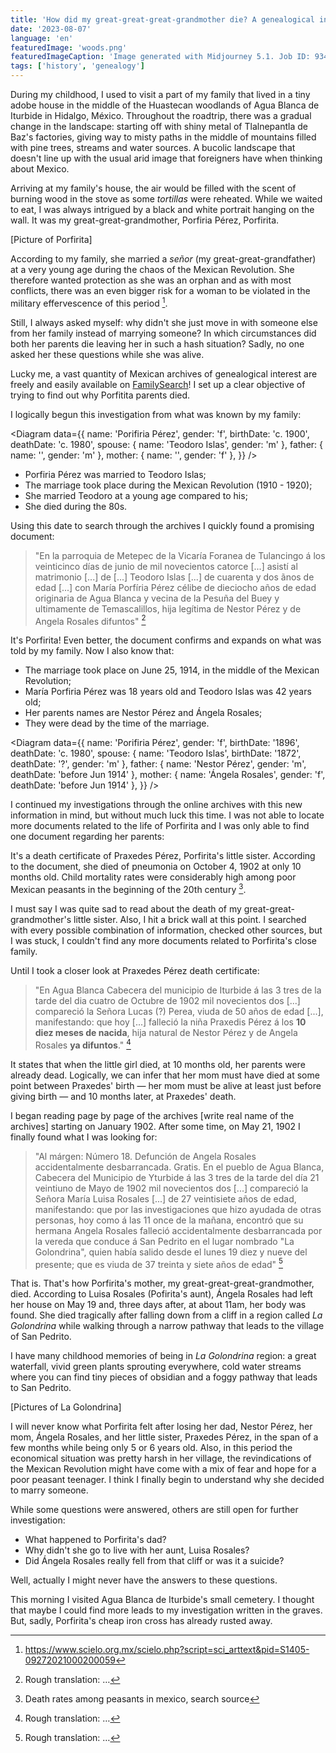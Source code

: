 ```yaml
---
title: 'How did my great-great-great-grandmother die? A genealogical investigation'
date: '2023-08-07'
language: 'en'
featuredImage: 'woods.png'
featuredImageCaption: 'Image generated with Midjourney 5.1. Job ID: 934d284c-7bb8-445a-b96a-87ad265f03b9.'
tags: ['history', 'genealogy']
---
```


<script lang="ts">
  import PostPicture from '$lib/components/post-picture.svelte';
  import Diagram from './diagram.svelte';

  import porfiritaSrc from './teodoro-yslas-y-maria-porfiria-perez-boda2.jpg?w=868;768;414&format=avif;webp;jpg&as=picture';
  import porfiritaSrcOriginal from './teodoro-yslas-y-maria-porfiria-perez-boda2.jpg';
  import praxedesSrc from './praxedis-perez-muerte2.jpg?w=868;768;414&format=avif;webp;jpg&as=picture';
  import praxedesSrcOriginal from './praxedis-perez-muerte2.jpg';
  import angelaSrc from './angela-rosales-muerte2.jpg?w=868;768;414&format=avif;webp;jpg&as=picture';
  import angelaSrcOriginal from './angela-rosales-muerte2.jpg';
</script>

During my childhood, I used to visit a part of my family that lived in a tiny adobe house in the middle of the Huastecan woodlands of Agua Blanca de Iturbide in Hidalgo, México. Throughout the roadtrip, there was a gradual change in the landscape: starting off with shiny metal of Tlalnepantla de Baz's factories, giving way to misty paths in the middle of mountains filled with pine trees, streams and water sources. A bucolic landscape that doesn't line up with the usual arid image that foreigners have when thinking about Mexico.

Arriving at my family's house, the air would be filled with the scent of burning wood in the stove as some _tortillas_ were reheated. While we waited to eat, I was always intrigued by a black and white portrait hanging on the wall. It was my great-great-grandmother, Porfiria Pérez, Porfirita.

[Picture of Porfirita]

According to my family, she married a _señor_ (my great-great-grandfather) at a very young age during the chaos of the Mexican Revolution. She therefore wanted protection as she was an orphan and as with most conflicts, there was an even bigger risk for a woman to be violated in the military effervescence of this period [^1].

Still, I always asked myself: why didn't she just move in with someone else from her family instead of marrying someone? In which circumstances did both her parents die leaving her in such a hash situation? Sadly, no one asked her these questions while she was alive.

Lucky me, a vast quantity of Mexican archives of genealogical interest are freely and easily available on [FamilySearch](https://www.familysearch.org/)! I set up a clear objective of trying to find out why Porfitita parents died.

I logically begun this investigation from what was known by my family:

<Diagram data={{
  name: 'Porifiria Pérez',
  gender: 'f',
  birthDate: 'c. 1900',
  deathDate: 'c. 1980',
  spouse: { name: 'Teodoro Islas', gender: 'm' },
  father: { name: '', gender: 'm' },
  mother: { name: '', gender: 'f' },
}} />

- Porfiria Pérez was married to Teodoro Islas;
- The marriage took place during the Mexican Revolution (1910 - 1920);
- She married Teodoro at a young age compared to his;
- She died during the 80s.

Using this date to search through the archives I quickly found a promising document:

<PostPicture src={porfiritaSrc} width="868;768;414" alt="Porfiria Pérez and Teodoro Islas marriage certificate" original={porfiritaSrcOriginal} />

> "En la parroquia de Metepec de la Vicaría Foranea de Tulancingo á los veinticinco días de junio de mil novecientos catorce [...] asistí al matrimonio [...] de [...] Teodoro Islas [...] de cuarenta y dos ãnos de edad [...] con María Porfíria Pérez célibe de dieciocho años de edad originaria de Agua Blanca y vecina de la Pesuña del Buey y ultimamente de Temascalillos, hija legítima de Nestor Pérez y de Angela Rosales difuntos" [^2]

It's Porfirita! Even better, the document confirms and expands on what was told by my family. Now I also know that:

- The marriage took place on June 25, 1914, in the middle of the Mexican Revolution;
- María Porfiria Pérez was 18 years old and Teodoro Islas was 42 years old;
- Her parents names are Nestor Pérez and Ángela Rosales;
- They were dead by the time of the marriage.

<Diagram data={{
  name: 'Porifiria Pérez',
  gender: 'f',
  birthDate: '1896',
  deathDate: 'c. 1980',
  spouse: { name: 'Teodoro Islas', birthDate: '1872', deathDate: '?', gender: 'm' },
  father: { name: 'Nestor Pérez', gender: 'm', deathDate: 'before Jun 1914' },
  mother: { name: 'Ángela Rosales', gender: 'f', deathDate: 'before Jun 1914' },
}} />

I continued my investigations through the online archives with this new information in mind, but without much luck this time. I was not able to locate more documents related to the life of Porfirita and I was only able to find one document regarding her parents:

<PostPicture src={praxedesSrc} width="868;768;414" alt="Praxedis Pérez death certificate" original={praxedesSrcOriginal} />

It's a death certificate of Praxedes Pérez, Porfirita's little sister. According to the document, she died of pneumonia on October 4, 1902 at only 10 months old. Child mortality rates were considerably high among poor Mexican peasants in the beginning of the 20th century [^3].

I must say I was quite sad to read about the death of my great-great-grandmother's little sister. Also, I hit a brick wall at this point. I searched with every possible combination of information, checked other sources, but I was stuck, I couldn't find any more documents related to Porfirita's close family.

Until I took a closer look at Praxedes Pérez death certificate:

> "En Agua Blanca Cabecera del municipio de Iturbide á las 3 tres de la tarde del dia cuatro de Octubre de 1902 mil novecientos dos [...] compareció la Señora Lucas (?) Perea, viuda de 50 años de edad [...], manifestando: que hoy [...] falleció la niña Praxedis Pérez á los **10 diez meses de nacida**, hija natural de Nestor Pérez y de Angela Rosales **ya difuntos**." [^4]

It states that when the little girl died, at 10 months old, her parents were already dead. Logically, we can infer that her mom must have died at some point between Praxedes' birth — her mom must be alive at least just before giving birth — and 10 months later, at Praxedes' death.

I began reading page by page of the archives [write real name of the archives] starting on January 1902. After some time, on May 21, 1902 I finally found what I was looking for:

<PostPicture src={angelaSrc} width="868;768;414" alt="Ángela Rosales death certificate" original={angelaSrcOriginal} />

> "Al márgen: Número 18. Defunción de Angela Rosales accidentalmente desbarrancada. Gratis. En el pueblo de Agua Blanca, Cabecera del Municipio de Yturbide á las 3 tres de la tarde del día 21 veintiuno de Mayo de 1902 mil novecientos dos [...] compareció la Señora María Luisa Rosales [...] de 27 veintisiete años de edad, manifestando: que por las investigaciones que hizo ayudada de otras personas, hoy como á las 11 once de la mañana, encontró que su hermana Angela Rosales falleció accidentalmente desbarrancada por la vereda que conduce á San Pedrito en el lugar nombrado "La Golondrina", quien había salido desde el lunes 19 diez y nueve del presente; que es viuda de 37 treinta y siete años de edad" [^5]

That is. That's how Porfirita's mother, my great-great-great-grandmother, died. According to Luisa Rosales (Pofirita's aunt), Ángela Rosales had left her house on May 19 and, three days after, at about 11am, her body was found. She died tragically after falling down from a cliff in a region called _La Golondrina_ while walking through a narrow pathway that leads to the village of San Pedrito.

I have many childhood memories of being in _La Golondrina_ region: a great waterfall, vivid green plants sprouting everywhere, cold water streams where you can find tiny pieces of obsidian and a foggy pathway that leads to San Pedrito.

[Pictures of La Golondrina]

I will never know what Porfirita felt after losing her dad, Nestor Pérez, her mom, Ángela Rosales, and her little sister, Praxedes Pérez, in the span of a few months while being only 5 or 6 years old. Also, in this period the economical situation was pretty harsh in her village, the revindications of the Mexican Revolution might have come with a mix of fear and hope for a poor peasant teenager. I think I finally begin to understand why she decided to marry someone.

While some questions were answered, others are still open for further investigation:

- What happened to Porfirita's dad?
- Why didn't she go to live with her aunt, Luisa Rosales?
- Did Ángela Rosales really fell from that cliff or was it a suicide?

Well, actually I might never have the answers to these questions.

This morning I visited Agua Blanca de Iturbide's small cemetery. I thought that maybe I could find more leads to my investigation written in the graves. But, sadly, Porfirita's cheap iron cross has already rusted away.

[^1]: https://www.scielo.org.mx/scielo.php?script=sci_arttext&pid=S1405-09272021000200059
[^2]: Rough translation: …
[^3]: Death rates among peasants in mexico, search source
[^4]: Rough translation: …
[^5]: Rough translation: …
